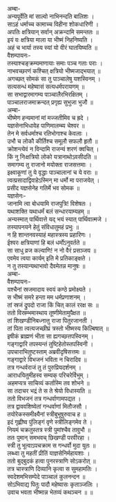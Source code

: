 अम्बा-  
अन्यपूर्वेति मां साल्वो नाभिनन्दति बालिशः ।  
साऽहं धर्माच्च कामाच्च विहीना शोकधारिणी ।  
अपतिः क्षत्रियान् सर्वान् अक्रन्दामि समन्ततः ॥  
इयं वः क्षत्रिया माला या भीष्मं निहनिष्यति ।  
अहं च भार्या तस्य स्यां यो वीरं घातयिष्यति ॥  
वैशम्पायनः-  
तस्याश्चङ्क्रम्यमाणायाः समाः पञ्च गताः पराः ।   
नाभवच्छरणं कश्चित् क्षत्रियो भीष्मजाद्भयात् ॥  
अगच्छत् सोमकं सा तु पाञ्चालेषु यशस्विनम् ।  
सत्यसन्धं महेष्वासं सत्यधर्मपरायणम् ॥  
सा सभाद्वारमागम्य पाञ्चालैरभिरक्षितम् ।  
पाञ्चालराजमाक्रन्दत् प्रगृह्य सुभुजा भुजौ ॥  
अम्बा-  
भीष्मेण हन्यमानां मां मज्जतीमिव च ह्रदे ।  
यज्ञसेनाभिधावेह पाणिमालम्ब्य चेश्वर ॥  
तेन मे सर्वधर्माश्च रतिभोगाश्च केवलाः ।  
उभौ च लोकौ कीर्तिश्च समूलौ सफलौ हृतौ ॥  
क्रोशन्त्येवं न विन्दामि राजन्यं शरणं क्वचित् ।  
किं नु निःक्षत्रियो लोको यत्रानाथोऽवसीदति ॥  
समागम्य तु राजानो मयोक्ता राजसत्तमाः ।  
इक्ष्वाकूणां तु ये वृद्धाः पाञ्चालानां च ये वराः ॥  
त्वत्प्रसादाद्विवाहेऽस्मिन् मा धर्मो मा पराजयेत् ।  
प्रसीद यज्ञसेनेह गतिर्मे भव सोमक ॥  
यज्ञसेनः-  
जानामि त्वा बोधयामि राजपुत्रि! विशेषतः ।  
यथाशक्ति यथाधर्मं बलं सन्धारयाम्यहम् ॥  
अन्यस्मात् पार्थिवात्ते यद् भयं स्यात् पार्थिवात्मजे ।  
तस्यापनयने हेतुं संविधातुमहं प्रभुः ॥  
न हि शान्तनवस्याहं महास्त्रस्य प्रहारिणः ।  
ईश्वरः क्षत्रियाणां हि बलं धर्मोऽनुवर्तते ॥  
सा साधु व्रज कल्याणि! न नो वैरं प्रसञ्जय ॥  
एवमेव त्वया कार्यम् इति मे प्रतिकाङ्क्षते ।  
न तु तस्यान्यथाभावो दैवमेतन्न मानुषः ॥  
अम्बा-  
वैशम्पायनः-  
यश्चैनां स्रजमादाय स्वयं कण्ठे प्रमोक्ष्यते ।  
स भीष्मं समरे हन्ता मम धर्मप्रणाशनम् ।  
तां स्रजं द्रुपदो राजा किं चित् कालं ररक्ष सः ॥  
ततो विस्रम्भमास्थाय तूष्णीमेतामुपैक्षत ॥  
तां शिखण्डीनिबध्नात्तु राजा पितुरजानती ।  
तां पिता त्वत्यजच्छीघ्रं त्रस्तो भीष्मस्य किल्बिषात् ॥  
इषीकं ब्राह्मणं भीता सा ह्यगच्छत्तपस्विनम् ।  
गङ्गाद्वारि तपस्यन्तं तुष्टिहेतोस्तपस्विनी ।  
उपचाराभितुष्टस्ताम् अब्रवीदृषिसत्तमः ॥  
गङ्गाद्वारे विभजनं भविता न चिरादिव ॥  
तत्र गन्धर्वराजं तु तं पुरुप्रियदर्शनम् ।  
आराधयितुमीहस्व सम्यक् परिचरेर्विभुम् ।  
अहमप्यत्र साचिव्यं कर्तास्मि तव शोभने ॥  
सा तदाचर भद्रं ते स ते श्रेयो विधास्यति ॥  
ततो विभजनं तत्र गन्धर्वाणामपद्यत ।  
तत्र द्वाववशिष्येतां गन्धर्वाणां मितौजसौ ।  
तयोरेकस्समीक्ष्यैनां स्त्रीबुभूषुरुवाच ह ॥  
इदं गृह्णीष्व पुंलिङ्गं वृणे स्त्रीलिङ्गमेव ते ।  
नियमं चक्रतुस्तत्र स्त्री पुमांश्चैव तावुभौ ॥  
ततः पुमान् समभवच् छिखण्डी परवीरहा ।  
स्त्री तु भूत्वाऽपचक्राम स गन्धर्वो मुदा युतः ॥  
लब्ध्वा तु महतीं प्रीतिं याज्ञसेनिर्महायशाः ।  
ततो बुद्बुदकं हत्वा पुनरस्त्राणि सोऽकरोत् ॥  
तत्र चास्त्राणि दिव्यानि कृत्वा स सुमहामतिः ।  
स्वदेशमभिसम्पेदे पाञ्चालं कुलनन्दन ॥  
सोऽभिवाद्य पितुः पादौ महेष्वासः कृताञ्जलिः ।  
उवाच भवता भीष्मान्न भेतव्यं कथञ्चन ॥ ॥  
